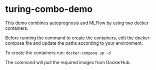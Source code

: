 # turing-combo-demo

This demo combines autoprognosis and MLFlow by using two docker containers.


Before running the command to create the containers, edit the docker-compose file
and update the paths according to your environment.

To create the containers run:
```docker-compose up -d```

The command will pull the required images from DockerHub.

